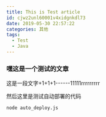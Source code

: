 ```yaml
---
title: This is Test article
id: cjwz2unl60001v4xidgnkdl73
date: 2019-05-30 22:57:22
categories: 其他
tags: 
  - Test
  - Java
---
```


### 嘿这是一个测试的文章
这是一段文字+1+1+1------11111rrrrrrrrr

<!--more-->

然后这里是测试自动部署的代码
```
node auto_deploy.js
```